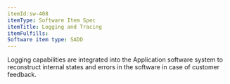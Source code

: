 ```yaml
---
itemId:sw-408
itemType: Software Item Spec
itemTitle: Logging and Tracing
itemFulfills: 
Software item type: SADD
---
```

Logging capabilities are integrated into the Application software system to reconstruct internal states and errors in the software in case of customer feedback.
 